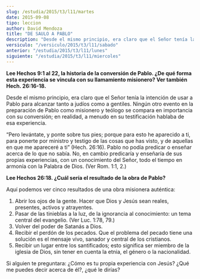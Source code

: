 ```yaml
---
slug: /estudia/2015/t3/l11/martes
date: 2015-09-08
tipo: leccion
author: David Mendoza
title: "DE SAULO A PABLO"
description: "Desde el mismo principio, era claro que el Señor tenía la intención de usar a Pablo para alcanzar tanto a judíos como a gentiles. Ningún otro evento en la preparación de Pablo como misionero y teólogo se compara en importancia con su conversión; en realidad, a menudo en su testificación hablaba de esa experiencia."
versiculo: "/versiculo/2015/t3/l11/sabado"
anterior: "/estudia/2015/t3/l11/lunes"
siguiente: "/estudia/2015/t3/l11/miercoles"
---
```


**Lee Hechos 9:1 al 22, la historia de la conversión de Pablo. ¿De qué forma esta experiencia se vincula con su llamamiento misionero? Ver también Hech. 26:16-18.**

Desde el mismo principio, era claro que el Señor tenía la intención de usar a Pablo para alcanzar tanto a judíos como a gentiles. Ningún otro evento en la preparación de Pablo como misionero y teólogo se compara en importancia con su conversión; en realidad, a menudo en su testificación hablaba de esa experiencia.

“Pero levántate, y ponte sobre tus pies; porque para esto he aparecido a ti, para ponerte por ministro y testigo de las cosas que has visto, y de aquellas en que me apareceré a ti” (Hech. 26:16). Pablo no podía predicar o enseñar acerca de lo que no sabía. No, en cambio predicaría y enseñaría de sus propias experiencias, con un conocimiento del Señor, todo el tiempo en armonía con la Palabra de Dios. (Ver Rom. 1:1, 2.)

**Lee Hechos 26:18. ¿Cuál sería el resultado de la obra de Pablo?**

Aquí podemos ver cinco resultados de una obra misionera auténtica:

1. Abrir los ojos de la gente. Hacer que Dios y Jesús sean reales, presentes, activos y atrayentes.
2. Pasar de las tinieblas a la luz, de la ignorancia al conocimiento: un tema central del evangelio. (Ver Luc. 1:78, 79.)
3. Volver del poder de Satanás a Dios.
4. Recibir el perdón de los pecados. Que el problema del pecado tiene una solución es el mensaje vivo, sanador y central de los cristianos.
5. Recibir un lugar entre los santificados; esto significa ser miembro de la iglesia de Dios, sin tener en cuenta la etnia, el género o la nacionalidad.

Si alguien te preguntara: ¿Cómo es tu propia experiencia con Jesús? ¿Qué me puedes decir acerca de él?, ¿qué le dirías?
